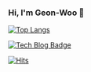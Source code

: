 ### Hi, I'm Geon-Woo 👋

<!--
**kgwoo/kgwoo** is a ✨ _special_ ✨ repository because its `README.md` (this file) appears on your GitHub profile.

Here are some ideas to get you started:

- 🔭 I’m currently working on ...
- 🌱 I’m currently learning ...
- 👯 I’m looking to collaborate on ...
- 🤔 I’m looking for help with ...
- 💬 Ask me about ...
- 📫 How to reach me: ...
- 😄 Pronouns: ...
- ⚡ Fun fact: ...
-->

[![Top Langs](https://github-readme-stats.vercel.app/api/top-langs/?username=kgwoo)](https://github.com/anuraghazra/github-readme-stats)


  
  [![Tech Blog Badge](http://img.shields.io/badge/-Tech%20blog-black?style=flat-square&logo=github&link=https://www.notion.so/YeHeum-Choi-7b14f477133743339db43cc7fa20ac06)](https://velog.io/@geonoo99) 


[![Hits](https://hits.seeyoufarm.com/api/count/incr/badge.svg?url=https%3A%2F%2Fgithub.com%2Fkgwoo&count_bg=%2379C83D&title_bg=%23555555&icon=&icon_color=%23E7E7E7&title=hits&edge_flat=false)](https://hits.seeyoufarm.com)
